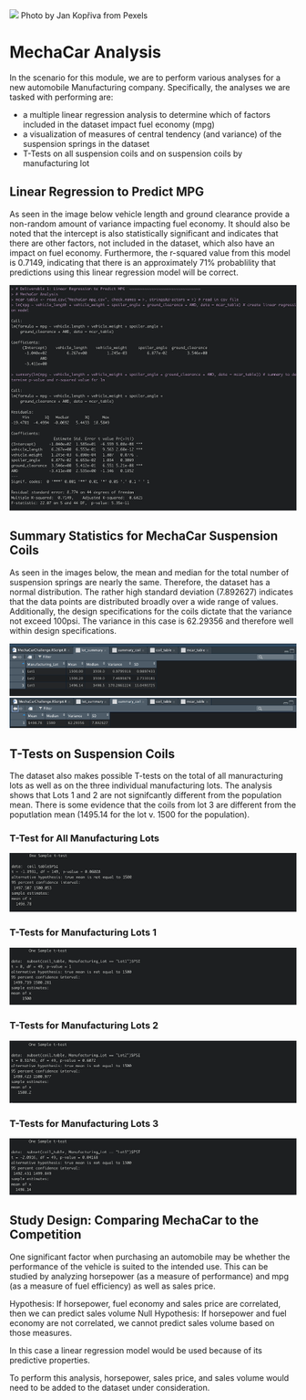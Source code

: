 
<img src="https://github.com/tn64/MechaCar_Statistical_Analysis/blob/main/Resources/pexels-jan-kop%C5%99iva-3399938.png">
Photo by Jan Kopřiva from Pexels

# MechaCar Analysis
In the scenario for this module, we are to perform various analyses for a new automobile Manufacturing company. Specifically, the analyses we are tasked with performing are:
- a multiple linear regression analysis to determine which of factors included in the dataset impact fuel economy (mpg) 
- a visualization of measures of central tendency (and variance) of the suspension springs in the dataset
- T-Tests on all suspension coils and on suspension coils by manufacturing lot

## Linear Regression to Predict MPG
As seen in the image below vehicle length and ground clearance provide a non-random amount of variance impacting fuel economy. It should also be noted that the intercept is also statistically significant and indicates that there are other factors, not included in the dataset, which also have an impact on fuel economy. Furthermore, the r-squared value from this model is 0.7149, indicating that there is an approximately 71% probablility that predictions using this linear regression model will be correct.

<img src="https://github.com/tn64/MechaCar_Statistical_Analysis/blob/main/Resources/Liner_Regression.png">

## Summary Statistics for MechaCar Suspension Coils
As seen in the images below, the mean and median for the total number of suspension springs are nearly the same. Therefore, the dataset has a normal distribution. The rather high standard deviation (7.892627) indicates that the data points are distributed broadly over a wide range of values. Additionally, the design specifications for the coils dictate that the variance not exceed 100psi. The variance in this case is 62.29356 and therefore well within design specifications.

<img src="https://github.com/tn64/MechaCar_Statistical_Analysis/blob/main/Resources/Springs_1.png">

<img src="https://github.com/tn64/MechaCar_Statistical_Analysis/blob/main/Resources/Springs_2.png">

## T-Tests on Suspension Coils
The dataset also makes possible T-tests on the total of all manuracturing lots as well as on the three individual manufacturing lots.
The analysis shows that Lots 1 and 2 are not signifcantly different from the population mean. There is some evidence that the coils from lot 3 are different from the poputlation mean (1495.14 for the lot v. 1500 for the population).
### T-Test for All Manufacturing Lots

<img src="https://github.com/tn64/MechaCar_Statistical_Analysis/blob/main/Resources/All_Lots.png">

### T-Tests for Manufacturing Lots 1

<img src="https://github.com/tn64/MechaCar_Statistical_Analysis/blob/main/Resources/Lot_1.png">

### T-Tests for Manufacturing Lots 2

<img src="https://github.com/tn64/MechaCar_Statistical_Analysis/blob/main/Resources/Lot_2.png">

### T-Tests for Manufacturing Lots 3

<img src="https://github.com/tn64/MechaCar_Statistical_Analysis/blob/main/Resources/Lot_3.png">

## Study Design: Comparing MechaCar to the Competition
One significant factor when purchasing an automobile may be whether the performance of the vehicle is suited to the intended use. This can be studied by analyzing horsepower (as a measure of performance) and mpg (as a measure of fuel efficiency) as well as sales price. 

Hypothesis: If horsepower, fuel economy and sales price are correlated, then we can predict sales volume
Null Hypothesis: If horsepower and fuel economy are not correlated, we cannot predict sales volume based on those measures.

In this case a linear regression model would be used because of its predictive properties.

To perform this analysis, horsepower, sales price, and sales volume would need to be added to the dataset under consideration.

